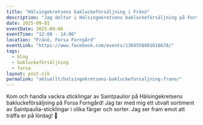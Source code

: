 ```yaml
---
title: "Hälsingekretsens bakluckeförsäljning i Fränö"
description: "Jag deltar i Hälsingekretsens bakluckeförsäljning på Forsa Forngård den 6 september. Kom och handla sticklingar av Saintpaulior!"
date: 2025-09-01
eventDate: 2025-09-06
eventTime: "12:00 - 14:00"
location: "Fränö, Forsa Forngård"
eventLink: "https://www.facebook.com/events/1369558801016678/"
tags: 
  - blog
  - bakluckeförsäljning
  - forsa
layout: post.njk
permalink: "aktuellt/halsingekretsens-bakluckeforsaljning-frano/"
---
```


Kom och handla vackra sticklingar av Saintpaulior på Hälsingekretsens bakluckeförsäljning på Forsa Forngård! Jag tar med mig ett utvalt sortiment av Saintpaulia-sticklingar i olika färger och sorter. Jag ser fram emot att träffa er på lördag! 🌸
